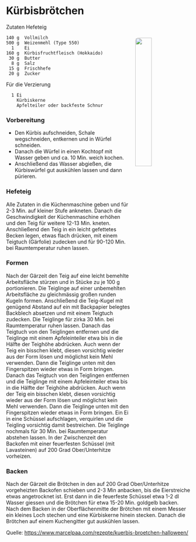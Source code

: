 Kürbisbrötchen
==============

<img align='right' style="margin:5ex 0 1ex 1em;border-radius:8px" width="30%" src="../../images/Kürbisbrötchen2023.jpg">

Zutaten Hefeteig
```
140 g  Vollmilch
500 g  Weizenmehl (Type 550)
  1    Ei
160 g  Kürbisfruchtfleisch (Hokkaido)
 30 g  Butter
  8 g  Salz
 15 g  Frischhefe
 20 g  Zucker
```

Für die Verzierung
```
  1 Ei
    Kürbiskerne
    Apfelteiler oder backfeste Schnur
```
 
### Vorbereitung

 - Den Kürbis aufschneiden, Schale wegschneiden, entkernen und in Würfel schneiden. 
 - Danach die Würfel in einen Kochtopf mit Wasser geben und ca. 10 Min. weich kochen.
 - Anschließend das Wasser abgießen, die Kürbiswürfel gut auskühlen lassen und dann pürieren.  

### Hefeteig  

Alle Zutaten in die Küchenmaschine geben und für 2-3 Min. auf kleiner Stufe ankneten. Danach die Geschwindigkeit der Küchenmaschine erhöhen und den Teig für weitere 12-13 Min. kneten.
Anschließend den Teig in ein leicht gefettetes Becken legen, etwas flach drücken, mit einem Teigtuch (Gärfolie) zudecken und für 90-120 Min. bei Raumtemperatur ruhen lassen.

### Formen  

Nach der Gärzeit den Teig auf eine leicht bemehlte Arbeitsfläche stürzen und in Stücke zu je 100 g portionieren. Die Teiglinge auf einer unbemehlten Arbeitsfläche zu gleichmässig großen runden Kugeln formen.
Anschließend die Teig-Kugel mit genügend Abstand auf ein mit Backpapier belegtes Backblech absetzen und mit einem Teigtuch zudecken. Die Teiglinge für zirka 30 Min. bei Raumtemperatur ruhen lassen.
Danach das Teigtuch von den Teiglingen entfernen und die Teiglinge mit einem Apfeleinteiler etwa bis in die Hälfte der Teighöhe abdrücken. Auch wenn der Teig ein bisschen klebt, diesen vorsichtig wieder aus der Form lösen und möglichst kein Mehl verwenden. Dann die Teiglinge unten mit den Fingerspitzen wieder etwas in Form bringen.
Danach das Teigtuch von den Teiglingen entfernen und die Teiglinge mit einem Apfeleinteiler etwa bis in die Hälfte der Teighöhe abdrücken. Auch wenn der Teig ein bisschen klebt, diesen vorsichtig wieder aus der Form lösen und möglichst kein Mehl verwenden. Dann die Teiglinge unten mit den Fingerspitzen wieder etwas in Form bringen.
Ein Ei in eine Schüssel aufschlagen, verquirlen und die Teigling vorsichtig damit bestreichen. Die Teiglinge nochmals für 30 Min. bei Raumtemperatur abstehen lassen.
In der Zwischenzeit den Backofen mit einer feuerfesten Schüssel (mit Lavasteinen) auf 200 Grad Ober/Unterhitze vorheizen.

### Backen  

Nach der Gärzeit die Brötchen in den auf 200 Grad Ober/Unterhitze vorgeheizten Backofen schieben und 2-3 Min anbacken, bis die Eierstreiche etwas angetrocknet ist.
Erst dann in die feuerfeste Schüssel etwa 1-2 dl Wasser giessen und die Brötchen für etwa 15-20 Min. goldgelb backen.  
Nach dem Backen in der Oberflächenmitte der Brötchen mit einem Messer ein kleines Loch stechen und eine Kürbiskerne hinein stecken. Danach die Brötchen auf einem Kuchengitter gut auskühlen lassen.

Quelle: https://www.marcelpaa.com/rezepte/kuerbis-broetchen-halloween/
